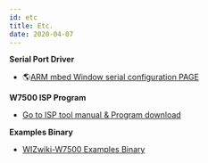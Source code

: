```yaml
---
id: etc
title: Etc.
date: 2020-04-07
---
```


**Serial Port Driver**

   * 🌎[ARM mbed Window serial configuration PAGE](http://developer.mbed.org/handbook/Windows-serial-configuration)


**W7500 ISP Program**

   * [Go to ISP tool manual & Program download](Go_to_ISP_tool_manual_&_Program_download.md)


 **Examples Binary**

   * [WIZwiki-W7500 Examples Binary](WIZwiki_W7500_Examples_Binary.md)
